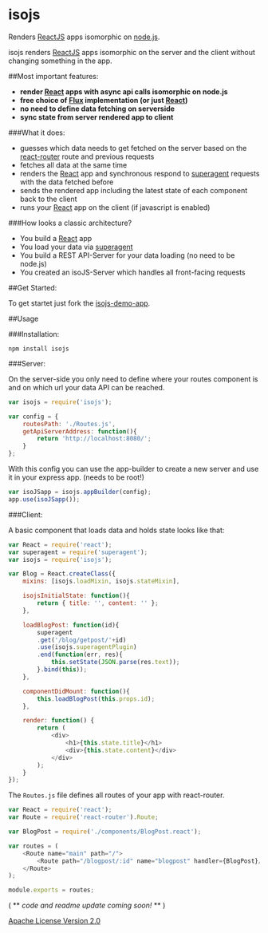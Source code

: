 # isojs
Renders [ReactJS](https://github.com/facebook/react) apps isomorphic on [node.js](https://github.com/joyent/node).

isojs renders [ReactJS](https://github.com/facebook/react) apps isomorphic on the server and the client without changing something in the app.

##Most important features:
- **render [React](https://github.com/facebook/react) apps with async api calls isomorphic on node.js**
- **free choice of [Flux](https://github.com/facebook/flux) implementation (or just [React](https://github.com/facebook/react))**
- **no need to define data fetching on serverside**
- **sync state from server rendered app to client**

###What it does:
- guesses which data needs to get fetched on the server based on the [react-router](https://github.com/rackt/react-router) route and previous requests
- fetches all data at the same time
- renders the [React](https://github.com/facebook/react) app and synchronous respond to [superagent](https://github.com/visionmedia/superagent) requests with the data fetched before
- sends the rendered app including the latest state of each component back to the client
- runs your [React](https://github.com/facebook/react) app on the client (if javascript is enabled)


###How looks a classic architecture?
- You build a [React](https://github.com/facebook/react) app
- You load your data via [superagent](https://github.com/visionmedia/superagent)
- You build a REST API-Server for your data loading (no need to be node.js)
- You created an isoJS-Server which handles all front-facing requests

##Get Started:

To get startet just fork the [isojs-demo-app](https://github.com/dustin-H/isojs-demo).

##Usage

###Installation:

`npm install isojs`

###Server:

On the server-side you only need to define where your routes component is and on which url your data API can be reached.

```js
var isojs = require('isojs');

var config = {
	routesPath: './Routes.js',
	getApiServerAddress: function(){
		return 'http://localhost:8080/';
	}
};
```

With this config you can use the app-builder to create a new server and use it in your express app. (needs to be root!)

```js
var isoJSapp = isojs.appBuilder(config);
app.use(isoJSapp());
```

###Client:

A basic component that loads data and holds state looks like that:

```js
var React = require('react');
var superagent = require('superagent');
var isojs = require('isojs');

var Blog = React.createClass({
	mixins: [isojs.loadMixin, isojs.stateMixin],

	isojsInitialState: function(){
		return { title: '', content: '' };
	},

	loadBlogPost: function(id){
		superagent
		.get('/blog/getpost/'+id)
		.use(isojs.superagentPlugin)
		.end(function(err, res){
			this.setState(JSON.parse(res.text));
		}.bind(this));
	},

	componentDidMount: function(){
		this.loadBlogPost(this.props.id);
	},

	render: function() {
		return (
			<div>
				<h1>{this.state.title}</h1>
				<div>{this.state.content}</div>
			</div>
		);
	}
});

```

The `Routes.js` file defines all routes of your app with react-router.

```js
var React = require('react');
var Route = require('react-router').Route;

var BlogPost = require('./components/BlogPost.react');

var routes = (
	<Route name="main" path="/">
		<Route path="/blogpost/:id" name="blogpost" handler={BlogPost}/>
	</Route>
);

module.exports = routes;
```

( ** *code and readme update coming soon!* ** )

[Apache License Version 2.0](LICENSE)
